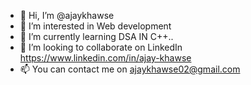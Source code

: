 - 👋 Hi, I’m @ajaykhawse
- 👀 I’m interested in Web development
- 🌱 I’m currently learning DSA IN C++..
- 💞️ I’m looking to collaborate on LinkedIn https://www.linkedin.com/in/ajay-khawse
- 📫 You can contact me on ajaykhawse02@gmail.com



<!---
ajaykhawse0/ajaykhawse0 is a ✨ special ✨ repository because its `README.md` (this file) appears on your GitHub profile.
You can click the Preview link to take a look at your changes.
--->
